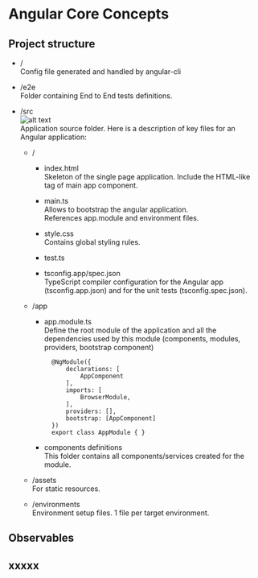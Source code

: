 
# Angular Core Concepts

## Project structure
* /  
    Config file generated and handled by angular-cli

* /e2e  
    Folder containing End to End tests definitions.
* /src  
![alt text](https://github.com/GuillaumeKG/Angular5-Project/blob/master/Docs/img/Project_Structure-Src.jpg "Project structure - Src folder")  
    Application source folder. Here is a description of key files for an Angular application:  
    * /
        * index.html  
            Skeleton of the single page application. Include the HTML-like tag of main app component.

        * main.ts  
            Allows to bootstrap the angular application.  
            References app.module and environment files.

        * style.css  
            Contains global styling rules.

        * test.ts

        * tsconfig.app/spec.json  
            TypeScript compiler configuration for the Angular app (tsconfig.app.json) and for the unit tests (tsconfig.spec.json).
    * /app
        * app.module.ts  
            Define the root module of the application and all the dependencies used by this module (components, modules, providers, bootstrap component)  

                @NgModule({
                    declarations: [
                        AppComponent
                    ],
                    imports: [
                        BrowserModule,
                    ],
                    providers: [],
                    bootstrap: [AppComponent]
                })
                export class AppModule { }

        * components definitions  
            This folder contains all components/services created for the module.

    * /assets  
        For static resources.

    * /environments  
        Environment setup files. 1 file per target environment.

## Observables  



## xxxxx


